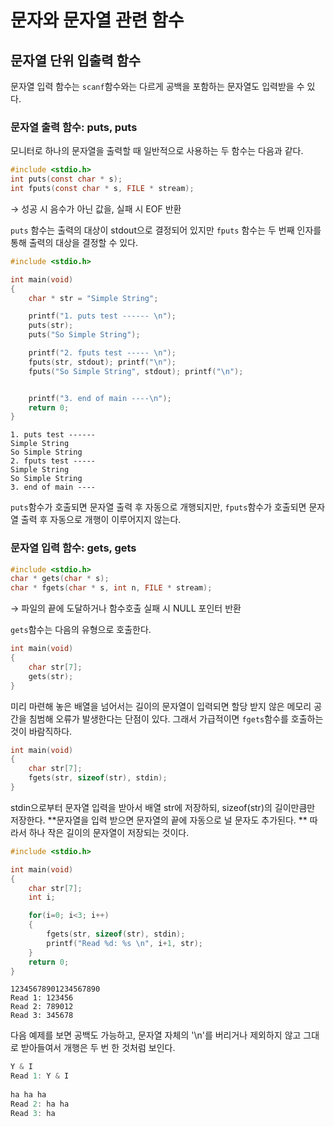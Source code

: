 # 문자와 문자열 관련 함수  

## 문자열 단위 입출력 함수  

문자열 입력 함수는 `scanf`함수와는 다르게 공백을 포함하는 문자열도 입력받을 수 있다.  

### 문자열 출력 함수: puts, puts  
모니터로 하나의 문자열을 출력할 때 일반적으로 사용하는 두 함수는 다음과 같다.  

```c
#include <stdio.h>
int puts(const char * s);
int fputs(const char * s, FILE * stream);
```  
→ 성공 시 음수가 아닌 값을, 실패 시 EOF 반환  

`puts` 함수는 출력의 대상이 stdout으로 결정되어 있지만 `fputs` 함수는 두 번째 인자를 통해 출력의 대상을 결정할 수 있다.  

```c
#include <stdio.h>

int main(void)
{
    char * str = "Simple String";

    printf("1. puts test ------ \n");
    puts(str);
    puts("So Simple String");

    printf("2. fputs test ----- \n");
    fputs(str, stdout); printf("\n");
    fputs("So Simple String", stdout); printf("\n");


    printf("3. end of main ----\n");
    return 0;
}
```
```
1. puts test ------ 
Simple String
So Simple String
2. fputs test ----- 
Simple String
So Simple String
3. end of main ----
```
`puts`함수가 호출되면 문자열 출력 후 자동으로 개행되지만, `fputs`함수가 호출되면 문자열 출력 후 자동으로 개행이 이루어지지 않는다.  

### 문자열 입력 함수: gets, gets  
```c
#include <stdio.h>
char * gets(char * s);
char * fgets(char * s, int n, FILE * stream);  
```
 → 파일의 끝에 도달하거나 함수호출 실패 시 NULL 포인터 반환  

`gets`함수는 다음의 유형으로 호출한다.  
```c
int main(void)
{
    char str[7];
    gets(str);
}
```  
미리 마련해 놓은 배열을 넘어서는 길이의 문자열이 입력되면 할당 받지 않은 메모리 공간을 침범해 오류가 발생한다는 단점이 있다. 그래서 가급적이면 `fgets`함수를 호출하는 것이 바람직하다.  
```c
int main(void)
{
    char str[7];
    fgets(str, sizeof(str), stdin);
}
```
stdin으로부터 문자열 입력을 받아서 배열 str에 저장하되, sizeof(str)의 길이만큼만 저장한다. **문자열을 입력 받으면 문자열의 끝에 자동으로 널 문자도 추가된다. ** 따라서 하나 작은 길이의 문자열이 저장되는 것이다.  

```c
#include <stdio.h>

int main(void)
{
    char str[7];
    int i;

    for(i=0; i<3; i++)
    {
        fgets(str, sizeof(str), stdin);
        printf("Read %d: %s \n", i+1, str);
    }
    return 0;
}
```
```
12345678901234567890
Read 1: 123456 
Read 2: 789012 
Read 3: 345678 
```  
다음 예제를 보면 공백도 가능하고, 문자열 자체의 '\n'를 버리거나 제외하지 않고 그대로 받아들여서 개행은 두 번 한 것처럼 보인다.  

```c
Y & I
Read 1: Y & I
 
ha ha ha
Read 2: ha ha  
Read 3: ha
```

